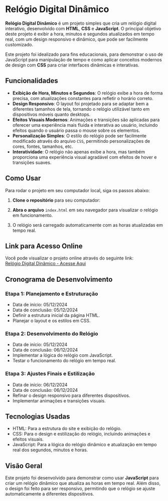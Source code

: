 # Relógio Digital Dinâmico

**Relógio Digital Dinâmico** é um projeto simples que cria um relógio digital interativo, desenvolvido com **HTML**, **CSS** e **JavaScript**. O principal objetivo deste projeto é exibir a hora, minutos e segundos atualizados em tempo real, com um design responsivo e dinâmico, que pode ser facilmente customizado.

Este projeto foi idealizado para fins educacionais, para demonstrar o uso de JavaScript para manipulação de tempo e como aplicar conceitos modernos de design com **CSS** para criar interfaces dinâmicas e interativas.

## Funcionalidades

- **Exibição de Hora, Minutos e Segundos**: O relógio exibe a hora de forma precisa, com atualizações constantes para refletir o horário correto.
- **Design Responsivo**: O layout foi projetado para se adaptar bem a diferentes tamanhos de tela, tornando o relógio utilizável tanto em dispositivos móveis quanto desktops.
- **Efeitos Visuais Modernos**: Animações e transições são aplicadas para oferecer uma experiência mais fluida e interativa ao usuário, incluindo efeitos quando o usuário passa o mouse sobre os elementos.
- **Personalização Simples**: O estilo do relógio pode ser facilmente modificado através do arquivo `CSS`, permitindo personalizações de cores, fontes, tamanhos, etc.
- **Interatividade**: O relógio não apenas exibe a hora, mas também proporciona uma experiência visual agradável com efeitos de hover e transições suaves.

## Como Usar

Para rodar o projeto em seu computador local, siga os passos abaixo:

1. **Clone o repositório** para seu computador:  

2. **Abra o arquivo** `index.html` em seu navegador para visualizar o relógio em funcionamento.

3. O relógio será carregado automaticamente com as horas atualizadas em tempo real.

## Link para Acesso Online

Você pode visualizar o projeto online através do seguinte link:  
[Relógio Digital Dinâmico - Acesse Aqui](https://adryannluiz.github.io/relogio-dinamico/)

## Cronograma de Desenvolvimento

### Etapa 1: Planejamento e Estruturação
- Data de início: 05/12/2024
- Data de conclusão: 05/12/2024
- Definir a estrutura inicial da página HTML.
- Planejar o layout e os estilos em CSS.

### Etapa 2: Desenvolvimento do Relógio
- Data de início: 05/12/2024
- Data de conclusão: 06/12/2024
- Implementar a lógica do relógio com JavaScript.
- Testar o funcionamento do relógio em tempo real.

### Etapa 3: Ajustes Finais e Estilização
- Data de início: 06/12/2024
- Data de conclusão: 06/12/2024
- Refinar o design responsivo para diferentes dispositivos.
- Implementar animações e transições visuais.

## Tecnologias Usadas  
- HTML: Para a estrutura do site e exibição do relógio.  
- CSS: Para o design e estilização do relógio, incluindo animações e efeitos visuais.  
- JavaScript: Para a lógica do relógio dinâmico e atualização em tempo real dos segundos, minutos e horas.

## Visão Geral  
Este projeto foi desenvolvido para demonstrar como usar **JavaScript** para criar um relógio dinâmico que atualiza as horas em tempo real. Além disso, o design foi feito para ser responsivo, permitindo que o relógio se ajuste automaticamente a diferentes dispositivos.

